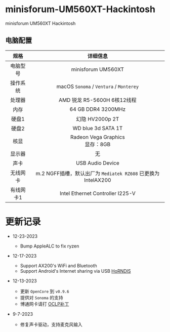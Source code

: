 # minisforum-UM560XT-Hackintosh
minisforum UM560XT Hackintosh

## 电脑配置

|   规格    |                           详细信息                           |
| :-------: | :----------------------------------------------------------: |
| 电脑型号  |                      minisforum UM560XT                      |
| 操作系统  | macOS `Sonoma` / `Ventura` /  `Monterey`  |
|  处理器   |                 AMD 锐龙 R5-5600H 6核12线程                  |
|   内存    |                      64 GB DDR4 3200MHz                      |
|   硬盘1   |                幻隐 HV2000p 2T               |
|   硬盘2   |                  WD blue 3d SATA 1T                   |
|   核显    |      Radeon Vega Graphics<br />显存：8GB       |
|  显示器   |                              无                              |
|   声卡    |                       USB Audio Device                       |
| 无线网卡  | m.2 NGFF插槽，默认出厂为 `Mediatek RZ608` 已更换为 IntelAX200 |
| 有线网卡1 |               Intel Ethernet Controller I225-V               |

# 更新记录
- 12-23-2023
  - Bump AppleALC to fix ryzen
- 12-17-2023
  - Support AX200's WiFi and Bluetooth
  - Support Android's Internet sharing via USB [HoRNDIS](https://github.com/jwise/HoRNDIS)

- 12-13-2023

  - 更新 `OpenCore` 到 `v0.9.6`
  - 提供对 `Sonoma` 的支持
  - 博通网卡请打 [OCLP补丁](https://blog.daliansky.net/OCLP.html)
  
- 9-7-2023

  - 修复声卡驱动，支持麦克风输入

  
